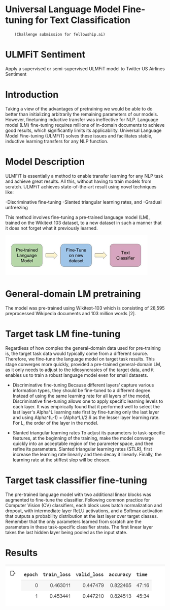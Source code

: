 # Universal Language Model Fine-tuning for Text Classification
        (Challenge submission for fellowship.ai)
        
# ULMFiT Sentiment
Apply a supervised or semi-supervised ULMFiT model to Twitter US Airlines Sentiment

# Introduction
Taking a view of the advantages of pretraining we would be able to do better than initializing arbitrarily the remaining parameters of our models. However, finetuning inductive transfer was ineffective for NLP. Language model (LM) fine-tuning requires millions of in-domain documents to achieve good results, which significantly limits its applicability. Universal Language Model Fine-tuning (ULMFiT) solves these issues and facilitates stable, inductive learning transfers for any NLP function.

# Model Description
ULMFiT is essentially a method to enable transfer learning for any NLP task and achieve great results. All this, without having to train models from scratch. ULMFiT achieves state-of-the-art result using novel techniques like:

-Discriminative fine-tuning
-Slanted triangular learning rates, and
-Gradual unfreezing

This method involves fine-tuning a pre-trained language model (LM), trained on the Wikitext 103 dataset, to a new dataset in such a manner that it does not forget what it previously learned.

![SegNet Architecture](https://github.com/vibeeshK/Twitter-US-Airline-Sentiment-using-ULMFiT-model/blob/master/Images/ULMFIT.webp)


# General-domain LM pretraining 
The model was pre-trained using Wikitext-103 which is consisting of 28,595 preprocessed Wikipedia documents and 103 million words [2].

# Target task LM fine-tuning 
Regardless of how complex the general-domain data used for pre-training is, the target task data would typically come from a different source. Therefore, we fine-tune the language model on target task results. This stage converges more quickly, provided a pre-trained general-domain LM, as it only needs to adjust to the idiosyncrasies of the target data, and it enables us to train a robust language model even for small datasets.

- Discriminative fine-tuning
Because different layers’ capture various information types, they should be fine-tuned to a different degree. Instead of using the same learning rate for all layers of the model, Discriminative fine-tuning allows one to apply specific learning levels to each layer. It was empirically found that it performed well to select the last layer's Alpha^L learning rate first by fine-tuning only the last layer and using Alpha^(L-1) = (Alpha^L)/2.6 as the lesser layer learning rate. For L, the order of the layer in the model.

- Slanted triangular learning rates
To adjust its parameters to task-specific features, at the beginning of the training, make the model converge quickly into an acceptable region of the parameter space, and then refine its parameters. Slanted triangular learning rates (STLR), first increase the learning rate linearly and then decay it linearly. Finally, the learning rate at the stiffest slop will be chosen.

# Target task classifier fine-tuning
The pre-trained language model with two additional linear blocks was augmented to fine-tune the classifier. Following common practice for Computer Vision (CV) classifiers, each block uses batch normalization and dropout, with intermediate layer ReLU activations, and a Softmax activation that outputs a probability distribution at the last layer over target classes. Remember that the only parameters learned from scratch are the parameters in these task-specific classifier strata. The first linear layer takes the last hidden layer being pooled as the input state.

# Results

![SegNet Architecture](https://github.com/vibeeshK/Twitter-US-Airline-Sentiment-using-ULMFiT-model/blob/master/Images/Results.png)


